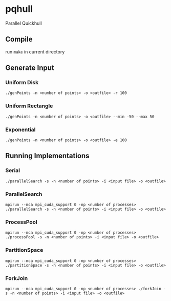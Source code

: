 # pqhull
Parallel Quickhull


## Compile
run `make` in current directory

## Generate Input
### Uniform Disk 
`./genPoints -n <number of points> -o <outfile> -r 100`
    
### Uniform Rectangle 
`./genPoints -n <number of points> -o <outfile> --min -50 --max 50`

### Exponential 
`./genPoints -n <number of points> -o <outfile> -e 100`

## Running Implementations
### Serial 
`./parallelSearch -s -n <number of points> -i <input file> -o <outfile>`

### ParallelSearch 
`mpirun --mca mpi_cuda_support 0 -np <number of processes> ./parallelSearch -s -n <number of points> -i <input file> -o <outfile>`

### ProcessPool 
`mpirun --mca mpi_cuda_support 0 -np <number of processes> ./processPool -s -n <number of points> -i <input file> -o <outfile>`

### PartitionSpace
`mpirun --mca mpi_cuda_support 0 -np <number of processes> ./partitionSpace -s -n <number of points> -i <input file> -o <outfile>`

### ForkJoin 
`mpirun --mca mpi_cuda_support 0 -np <number of processes> ./forkJoin -s -n <number of points> -i <input file> -o <outfile>`
